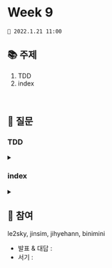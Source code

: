 # Week 9

```
📅 2022.1.21 11:00
```

## 📚 주제

1. TDD
2. index

<br/>

## 📝 질문

### TDD

<details>
<summary></summary>

<div markdown="1">
<br/>

</div>
</details>
  
### index

<details>
<summary></summary>
<div markdown="1">
<br/>
  
</div>
</details>

## 👥 참여

le2sky, jinsim, jihyehann, binimini

- 발표 & 대답 : 
- 서기 : 
